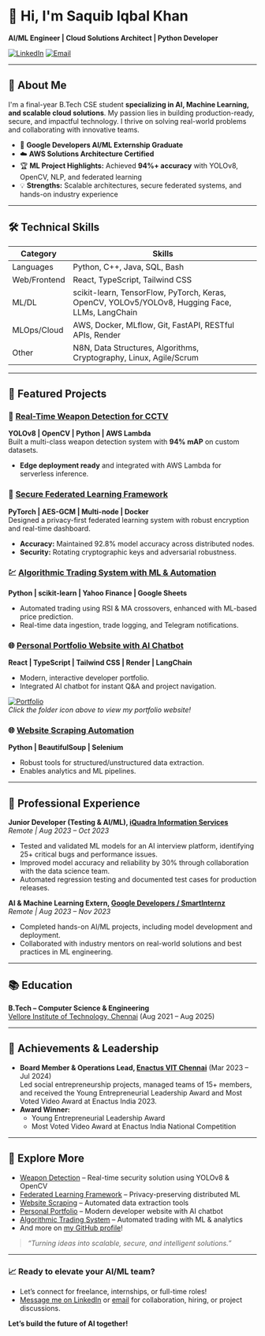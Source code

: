 # 👋 Hi, I'm Saquib Iqbal Khan

**AI/ML Engineer | Cloud Solutions Architect | Python Developer**

[![LinkedIn](https://img.shields.io/badge/LinkedIn-Connect-blue?logo=linkedin)](https://www.linkedin.com/in/saquibkhan2)
[![Email](https://img.shields.io/badge/Email-saquib44.khan@gmail.com-red?logo=gmail)](mailto:saquib44.khan@gmail.com)

---

## 🚀 About Me

I'm a final-year B.Tech CSE student **specializing in AI, Machine Learning, and scalable cloud solutions**. My passion lies in building production-ready, secure, and impactful technology. I thrive on solving real-world problems and collaborating with innovative teams.

- 🏅 **Google Developers AI/ML Externship Graduate**
- ☁️ **AWS Solutions Architecture Certified**
- 🏆 **ML Project Highlights:** Achieved **94%+ accuracy** with YOLOv8, OpenCV, NLP, and federated learning
- 💡 **Strengths:** Scalable architectures, secure federated systems, and hands-on industry experience

---

## 🛠️ Technical Skills

| **Category**      | **Skills**                                                                                      |
|-------------------|------------------------------------------------------------------------------------------------|
| Languages         | Python, C++, Java, SQL, Bash                                                                   |
| Web/Frontend      | React, TypeScript, Tailwind CSS                                                                |
| ML/DL             | scikit-learn, TensorFlow, PyTorch, Keras, OpenCV, YOLOv5/YOLOv8, Hugging Face, LLMs, LangChain |
| MLOps/Cloud       | AWS, Docker, MLflow, Git, FastAPI, RESTful APIs, Render                                        |
| Other             | N8N, Data Structures, Algorithms, Cryptography, Linux, Agile/Scrum                             |

---

## 🌟 Featured Projects

### 🔫 [Real-Time Weapon Detection for CCTV](https://github.com/saquibkhan2/weapon-detection)
**YOLOv8 | OpenCV | Python | AWS Lambda**  
Built a multi-class weapon detection system with **94% mAP** on custom datasets.  
- **Edge deployment ready** and integrated with AWS Lambda for serverless inference.

### 🤝 [Secure Federated Learning Framework](https://github.com/saquibkhan2/federated-learning-framework)
**PyTorch | AES-GCM | Multi-node | Docker**  
Designed a privacy-first federated learning system with robust encryption and real-time dashboard.  
- **Accuracy:** Maintained 92.8% model accuracy across distributed nodes.  
- **Security:** Rotating cryptographic keys and adversarial robustness.

### 💹 [Algorithmic Trading System with ML & Automation](https://github.com/saquibkhan2/algorithmic-trading-ml)
**Python | scikit-learn | Yahoo Finance | Google Sheets**  
- Automated trading using RSI & MA crossovers, enhanced with ML-based price prediction.  
- Real-time data ingestion, trade logging, and Telegram notifications.

### 🌐 [Personal Portfolio Website with AI Chatbot](https://github.com/saquibkhan2/portfolio)
**React | TypeScript | Tailwind CSS | Render | LangChain**  
- Modern, interactive developer portfolio.  
- Integrated AI chatbot for instant Q&A and project navigation.

[![Portfolio](https://img.icons8.com/fluency/48/folder-invoices.png)](https://saquibkhan2.github.io/portfolio/)  
*Click the folder icon above to view my portfolio website!*

### 🌐 [Website Scraping Automation](https://github.com/saquibkhan2/website-scraping)
**Python | BeautifulSoup | Selenium**  
- Robust tools for structured/unstructured data extraction.  
- Enables analytics and ML pipelines.

---

## 💼 Professional Experience

**Junior Developer (Testing & AI/ML), [iQuadra Information Services](https://iquadra.com/)**  
_Remote | Aug 2023 – Oct 2023_  
- Tested and validated ML models for an AI interview platform, identifying 25+ critical bugs and performance issues.
- Improved model accuracy and reliability by 30% through collaboration with the data science team.
- Automated regression testing and documented test cases for production releases.

**AI & Machine Learning Extern, [Google Developers / SmartInternz](https://smartinternz.com/)**  
_Remote | Aug 2023 – Nov 2023_  
- Completed hands-on AI/ML projects, including model development and deployment.
- Collaborated with industry mentors on real-world solutions and best practices in ML engineering.

---

## 📚 Education

**B.Tech – Computer Science & Engineering**  
[Vellore Institute of Technology, Chennai](https://chennai.vit.ac.in/) (Aug 2021 – Aug 2025)

---

## 🏅 Achievements & Leadership

- **Board Member & Operations Lead, [Enactus VIT Chennai](https://enactusvitc.com/)** (Mar 2023 – Jul 2024)  
  Led social entrepreneurship projects, managed teams of 15+ members, and received the Young Entrepreneurial Leadership Award and Most Voted Video Award at Enactus India 2023.
- **Award Winner:**  
  - Young Entrepreneurial Leadership Award  
  - Most Voted Video Award at Enactus India National Competition

---

## 📂 Explore More

- [Weapon Detection](https://github.com/saquibkhan2/weapon-detection) – Real-time security solution using YOLOv8 & OpenCV
- [Federated Learning Framework](https://github.com/saquibkhan2/federated-learning-framework) – Privacy-preserving distributed ML
- [Website Scraping](https://github.com/saquibkhan2/website-scraping) – Automated data extraction tools
- [Personal Portfolio](https://github.com/saquibkhan2/portfolio) – Modern developer website with AI chatbot
- [Algorithmic Trading System](https://github.com/saquibkhan2/algorithmic-trading-ml) – Automated trading with ML & analytics
- And more on [my GitHub profile](https://github.com/saquibkhan2)!

> _“Turning ideas into scalable, secure, and intelligent solutions.”_

---

### 📈 **Ready to elevate your AI/ML team?**
- Let’s connect for freelance, internships, or full-time roles!
- [Message me on LinkedIn](https://www.linkedin.com/in/saquibkhan2) or [email](mailto:saquib44.khan@gmail.com) for collaboration, hiring, or project discussions.

**Let’s build the future of AI together!**
